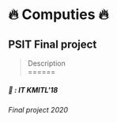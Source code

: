 # :fire: Computies :fire:
## PSIT Final project

> Description <br>
======
##### :busts_in_silhouette: : ***IT KMITL'18***
###### Final project 2020
